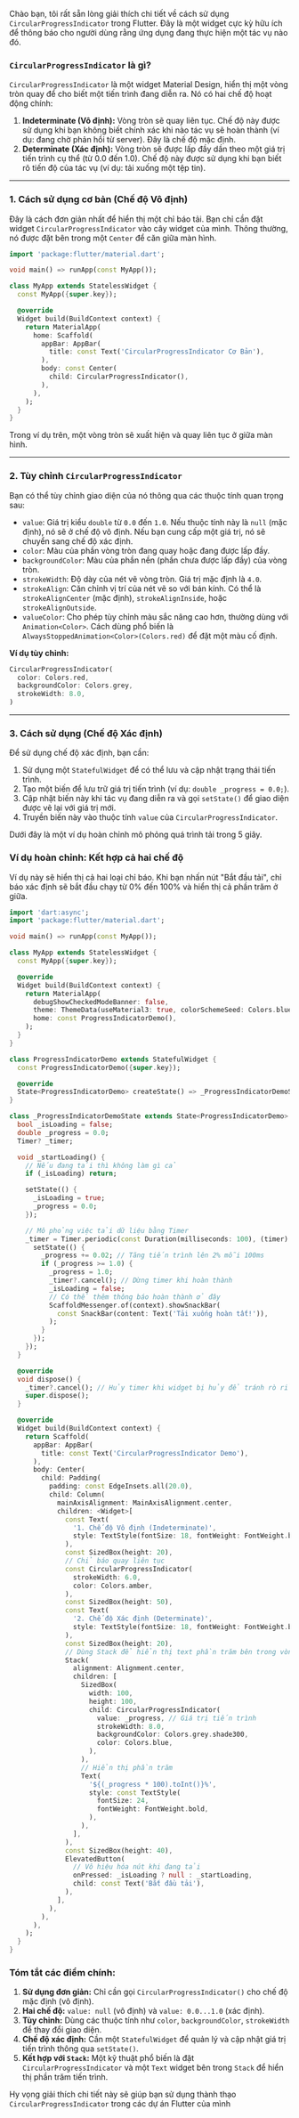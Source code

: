 Chào bạn, tôi rất sẵn lòng giải thích chi tiết về cách sử dụng `CircularProgressIndicator` trong Flutter. Đây là một widget cực kỳ hữu ích để thông báo cho người dùng rằng ứng dụng đang thực hiện một tác vụ nào đó.

### `CircularProgressIndicator` là gì?

`CircularProgressIndicator` là một widget Material Design, hiển thị một vòng tròn quay để cho biết một tiến trình đang diễn ra. Nó có hai chế độ hoạt động chính:

1.  **Indeterminate (Vô định):** Vòng tròn sẽ quay liên tục. Chế độ này được sử dụng khi bạn không biết chính xác khi nào tác vụ sẽ hoàn thành (ví dụ: đang chờ phản hồi từ server). Đây là chế độ mặc định.
2.  **Determinate (Xác định):** Vòng tròn sẽ được lấp đầy dần theo một giá trị tiến trình cụ thể (từ 0.0 đến 1.0). Chế độ này được sử dụng khi bạn biết rõ tiến độ của tác vụ (ví dụ: tải xuống một tệp tin).

---

### 1. Cách sử dụng cơ bản (Chế độ Vô định)

Đây là cách đơn giản nhất để hiển thị một chỉ báo tải. Bạn chỉ cần đặt widget `CircularProgressIndicator` vào cây widget của mình. Thông thường, nó được đặt bên trong một `Center` để căn giữa màn hình.

```dart
import 'package:flutter/material.dart';

void main() => runApp(const MyApp());

class MyApp extends StatelessWidget {
  const MyApp({super.key});

  @override
  Widget build(BuildContext context) {
    return MaterialApp(
      home: Scaffold(
        appBar: AppBar(
          title: const Text('CircularProgressIndicator Cơ Bản'),
        ),
        body: const Center(
          child: CircularProgressIndicator(),
        ),
      ),
    );
  }
}
```

Trong ví dụ trên, một vòng tròn sẽ xuất hiện và quay liên tục ở giữa màn hình.

---

### 2. Tùy chỉnh `CircularProgressIndicator`

Bạn có thể tùy chỉnh giao diện của nó thông qua các thuộc tính quan trọng sau:

*   `value`: Giá trị kiểu `double` từ `0.0` đến `1.0`. Nếu thuộc tính này là `null` (mặc định), nó sẽ ở chế độ vô định. Nếu bạn cung cấp một giá trị, nó sẽ chuyển sang chế độ xác định.
*   `color`: Màu của phần vòng tròn đang quay hoặc đang được lấp đầy.
*   `backgroundColor`: Màu của phần nền (phần chưa được lấp đầy) của vòng tròn.
*   `strokeWidth`: Độ dày của nét vẽ vòng tròn. Giá trị mặc định là `4.0`.
*   `strokeAlign`: Căn chỉnh vị trí của nét vẽ so với bán kính. Có thể là `strokeAlignCenter` (mặc định), `strokeAlignInside`, hoặc `strokeAlignOutside`.
*   `valueColor`: Cho phép tùy chỉnh màu sắc nâng cao hơn, thường dùng với `Animation<Color>`. Cách dùng phổ biến là `AlwaysStoppedAnimation<Color>(Colors.red)` để đặt một màu cố định.

**Ví dụ tùy chỉnh:**

```dart
CircularProgressIndicator(
  color: Colors.red,
  backgroundColor: Colors.grey,
  strokeWidth: 8.0,
)
```

---

### 3. Cách sử dụng (Chế độ Xác định)

Để sử dụng chế độ xác định, bạn cần:
1.  Sử dụng một `StatefulWidget` để có thể lưu và cập nhật trạng thái tiến trình.
2.  Tạo một biến để lưu trữ giá trị tiến trình (ví dụ: `double _progress = 0.0;`).
3.  Cập nhật biến này khi tác vụ đang diễn ra và gọi `setState()` để giao diện được vẽ lại với giá trị mới.
4.  Truyền biến này vào thuộc tính `value` của `CircularProgressIndicator`.

Dưới đây là một ví dụ hoàn chỉnh mô phỏng quá trình tải trong 5 giây.

### Ví dụ hoàn chỉnh: Kết hợp cả hai chế độ

Ví dụ này sẽ hiển thị cả hai loại chỉ báo. Khi bạn nhấn nút "Bắt đầu tải", chỉ báo xác định sẽ bắt đầu chạy từ 0% đến 100% và hiển thị cả phần trăm ở giữa.

```dart
import 'dart:async';
import 'package:flutter/material.dart';

void main() => runApp(const MyApp());

class MyApp extends StatelessWidget {
  const MyApp({super.key});

  @override
  Widget build(BuildContext context) {
    return MaterialApp(
      debugShowCheckedModeBanner: false,
      theme: ThemeData(useMaterial3: true, colorSchemeSeed: Colors.blue),
      home: const ProgressIndicatorDemo(),
    );
  }
}

class ProgressIndicatorDemo extends StatefulWidget {
  const ProgressIndicatorDemo({super.key});

  @override
  State<ProgressIndicatorDemo> createState() => _ProgressIndicatorDemoState();
}

class _ProgressIndicatorDemoState extends State<ProgressIndicatorDemo> {
  bool _isLoading = false;
  double _progress = 0.0;
  Timer? _timer;

  void _startLoading() {
    // Nếu đang tải thì không làm gì cả
    if (_isLoading) return;

    setState(() {
      _isLoading = true;
      _progress = 0.0;
    });

    // Mô phỏng việc tải dữ liệu bằng Timer
    _timer = Timer.periodic(const Duration(milliseconds: 100), (timer) {
      setState(() {
        _progress += 0.02; // Tăng tiến trình lên 2% mỗi 100ms
        if (_progress >= 1.0) {
          _progress = 1.0;
          _timer?.cancel(); // Dừng timer khi hoàn thành
          _isLoading = false;
          // Có thể thêm thông báo hoàn thành ở đây
          ScaffoldMessenger.of(context).showSnackBar(
            const SnackBar(content: Text('Tải xuống hoàn tất!')),
          );
        }
      });
    });
  }

  @override
  void dispose() {
    _timer?.cancel(); // Hủy timer khi widget bị hủy để tránh rò rỉ bộ nhớ
    super.dispose();
  }

  @override
  Widget build(BuildContext context) {
    return Scaffold(
      appBar: AppBar(
        title: const Text('CircularProgressIndicator Demo'),
      ),
      body: Center(
        child: Padding(
          padding: const EdgeInsets.all(20.0),
          child: Column(
            mainAxisAlignment: MainAxisAlignment.center,
            children: <Widget>[
              const Text(
                '1. Chế độ Vô định (Indeterminate)',
                style: TextStyle(fontSize: 18, fontWeight: FontWeight.bold),
              ),
              const SizedBox(height: 20),
              // Chỉ báo quay liên tục
              const CircularProgressIndicator(
                strokeWidth: 6.0,
                color: Colors.amber,
              ),
              const SizedBox(height: 50),
              const Text(
                '2. Chế độ Xác định (Determinate)',
                style: TextStyle(fontSize: 18, fontWeight: FontWeight.bold),
              ),
              const SizedBox(height: 20),
              // Dùng Stack để hiển thị text phần trăm bên trong vòng tròn
              Stack(
                alignment: Alignment.center,
                children: [
                  SizedBox(
                    width: 100,
                    height: 100,
                    child: CircularProgressIndicator(
                      value: _progress, // Giá trị tiến trình
                      strokeWidth: 8.0,
                      backgroundColor: Colors.grey.shade300,
                      color: Colors.blue,
                    ),
                  ),
                  // Hiển thị phần trăm
                  Text(
                    '${(_progress * 100).toInt()}%',
                    style: const TextStyle(
                      fontSize: 24,
                      fontWeight: FontWeight.bold,
                    ),
                  ),
                ],
              ),
              const SizedBox(height: 40),
              ElevatedButton(
                // Vô hiệu hóa nút khi đang tải
                onPressed: _isLoading ? null : _startLoading,
                child: const Text('Bắt đầu tải'),
              ),
            ],
          ),
        ),
      ),
    );
  }
}
```

### Tóm tắt các điểm chính:

1.  **Sử dụng đơn giản:** Chỉ cần gọi `CircularProgressIndicator()` cho chế độ mặc định (vô định).
2.  **Hai chế độ:** `value: null` (vô định) và `value: 0.0...1.0` (xác định).
3.  **Tùy chỉnh:** Dùng các thuộc tính như `color`, `backgroundColor`, `strokeWidth` để thay đổi giao diện.
4.  **Chế độ xác định:** Cần một `StatefulWidget` để quản lý và cập nhật giá trị tiến trình thông qua `setState()`.
5.  **Kết hợp với `Stack`:** Một kỹ thuật phổ biến là đặt `CircularProgressIndicator` và một `Text` widget bên trong `Stack` để hiển thị phần trăm tiến trình.

Hy vọng giải thích chi tiết này sẽ giúp bạn sử dụng thành thạo `CircularProgressIndicator` trong các dự án Flutter của mình
